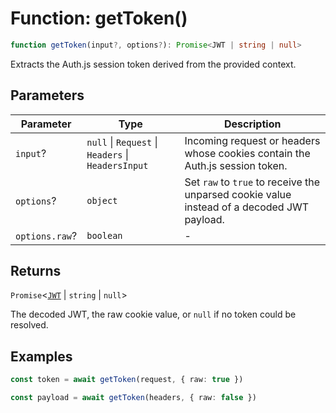 # Function: getToken()

```ts
function getToken(input?, options?): Promise<JWT | string | null>
```

Extracts the Auth.js session token derived from the provided context.

## Parameters

| Parameter | Type | Description |
| ------ | ------ | ------ |
| `input`? | `null` \| `Request` \| `Headers` \| `HeadersInput` | Incoming request or headers whose cookies contain the Auth.js session token. |
| `options`? | `object` | Set `raw` to `true` to receive the unparsed cookie value instead of a decoded JWT payload. |
| `options.raw`? | `boolean` | - |

## Returns

`Promise`\<[`JWT`](Interface.JWT.md) \| `string` \| `null`\>

The decoded JWT, the raw cookie value, or `null` if no token could be resolved.

## Examples

```ts
const token = await getToken(request, { raw: true })
```

```ts
const payload = await getToken(headers, { raw: false })
```
